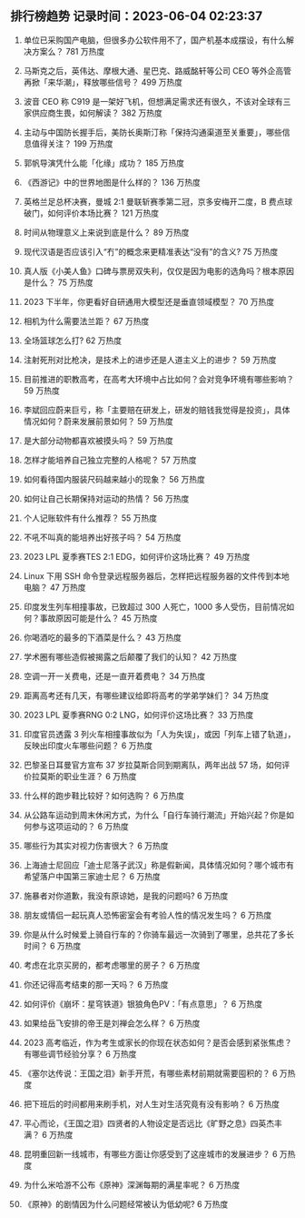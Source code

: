 
## 排行榜趋势 记录时间：2023-06-04 02:23:37
  
  1. 单位已采购国产电脑，但很多办公软件用不了，国产机基本成摆设，有什么解决方案么？ 781 万热度
    
  2. 马斯克之后，英伟达、摩根大通、星巴克、路威酩轩等公司 CEO 等外企高管再掀「来华潮」，释放哪些信号？ 499 万热度
    
  3. 波音 CEO 称 C919 是一架好飞机，但想满足需求还有很久，不该对全球有三家供应商生畏，如何解读？ 382 万热度
    
  4. 主动与中国防长握手后，美防长奥斯汀称「保持沟通渠道至关重要」，哪些信息值得关注？ 199 万热度
    
  5. 郭帆导演凭什么能「化缘」成功？ 185 万热度
    
  6. 《西游记》中的世界地图是什么样的？ 136 万热度
    
  7. 英格兰足总杯决赛，曼城 2:1 曼联斩赛季第二冠，京多安梅开二度，B 费点球破门，如何评价本场比赛？ 121 万热度
    
  8. 时间从物理意义上来说到底是什么？ 89 万热度
    
  9. 现代汉语是否应该引入“冇”的概念来更精准表达“没有”的含义? 75 万热度
    
  10. 真人版《小美人鱼》口碑与票房双失利，仅仅是因为电影的选角吗？根本原因是什么？ 75 万热度
    
  11. 2023 下半年，你更看好自研通用大模型还是垂直领域模型？ 70 万热度
    
  12. 相机为什么需要法兰距？ 67 万热度
    
  13. 全场篮球怎么打? 62 万热度
    
  14. 注射死刑对比枪决，是技术上的进步还是人道主义上的进步？ 59 万热度
    
  15. 目前推进的职教高考，在高考大环境中占比如何？会对竞争环境有哪些影响？ 59 万热度
    
  16. 李斌回应蔚来巨亏，称「主要赔在研发上，研发的赔钱我觉得是投资」，具体情况如何？蔚来发展前景如何？ 59 万热度
    
  17. 是大部分动物都喜欢被摸头吗？ 59 万热度
    
  18. 怎样才能培养自己独立完整的人格呢？ 57 万热度
    
  19. 如何看待国内服装尺码越来越小的现象？ 56 万热度
    
  20. 如何让自己长期保持对运动的热情？ 56 万热度
    
  21. 个人记账软件有什么推荐？ 55 万热度
    
  22. 不吼不叫真的能培养出好孩子吗？ 54 万热度
    
  23. 2023 LPL 夏季赛TES 2:1 EDG，如何评价这场比赛？ 49 万热度
    
  24. Linux 下用 SSH 命令登录远程服务器后，怎样把远程服务器的文件传到本地电脑？ 47 万热度
    
  25. 印度发生列车相撞事故，已致超过 300 人死亡，1000 多人受伤，目前情况如何？事故原因可能是什么？ 45 万热度
    
  26. 你喝酒吃的最多的下酒菜是什么？ 43 万热度
    
  27. 学术圈有哪些造假被揭露之后颠覆了我们的认知？ 42 万热度
    
  28. 空调一开一关费电，还是一直开着费电？ 34 万热度
    
  29. 距离高考还有几天，有哪些建议给即将高考的学弟学妹们？ 34 万热度
    
  30. 2023 LPL 夏季赛RNG 0:2 LNG，如何评价这场比赛？ 33 万热度
    
  31. 印度官员透露 3 列火车相撞事故似为「人为失误」，或因「列车上错了轨道」，反映出印度火车哪些问题？ 6 万热度
    
  32. 巴黎圣日耳曼官方宣布 37 岁拉莫斯合同到期离队，两年出战 57 场，如何评价拉莫斯的职业生涯？ 6 万热度
    
  33. 什么样的跑步鞋比较好？如何选购？ 6 万热度
    
  34. 从公路车运动到周末休闲方式，为什么「自行车骑行潮流」开始兴起？你是如何参与这项运动的？ 6 万热度
    
  35. 哪些行为其实对视力伤害很大？ 6 万热度
    
  36. 上海迪士尼回应「迪士尼落子武汉」称是假新闻，具体情况如何？哪个城市有希望落户中国第三家迪士尼？ 6 万热度
    
  37. 施暴者对你道歉，我没有原谅她，是我的问题吗? 6 万热度
    
  38. 朋友或情侣一起玩真人恐怖密室会有考验人性的情况发生吗？ 6 万热度
    
  39. 你是从什么时候爱上骑自行车的？你骑车最远一次骑到了哪里，总共花了多长时间？ 6 万热度
    
  40. 考虑在北京买房的，都考虑哪里的房子？ 6 万热度
    
  41. 你还记得高考结束的那一天吗？ 6 万热度
    
  42. 如何评价《崩坏：星穹铁道》银狼角色PV：「有点意思」？ 6 万热度
    
  43. 如果给岳飞安排的帝王是刘禅会怎么样？ 6 万热度
    
  44. 2023 高考临近，作为考生或家长的你现在状态如何？是否会感到紧张焦虑？有哪些调节经验分享？ 6 万热度
    
  45. 《塞尔达传说：王国之泪》新手开荒，有哪些素材前期就需要囤积的？ 6 万热度
    
  46. 把下班后的时间都用来刷手机，对人生对生活究竟有没有影响？ 6 万热度
    
  47. 平心而论，《王国之泪》四贤者的人物设定是否远比《旷野之息》四英杰丰满？ 6 万热度
    
  48. 昆明重回新一线城市，有哪些方面让你感受到了这座城市的发展进步？ 6 万热度
    
  49. 为什么米哈游不公布《原神》深渊每期的满星率呢？ 6 万热度
    
  50. 《原神》的剧情因为什么问题经常被认为低幼呢? 6 万热度
    